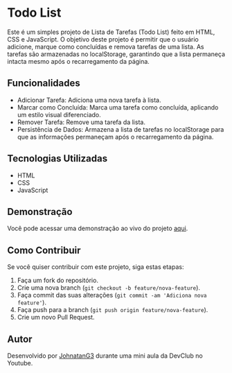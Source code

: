 # Todo List

Este é um simples projeto de Lista de Tarefas (Todo List) feito em HTML, CSS e JavaScript. O objetivo deste projeto é permitir que o usuário adicione, marque como concluídas e remova tarefas de uma lista. As tarefas são armazenadas no localStorage, garantindo que a lista permaneça intacta mesmo após o recarregamento da página.

## Funcionalidades

- Adicionar Tarefa: Adiciona uma nova tarefa à lista.
- Marcar como Concluída: Marca uma tarefa como concluída, aplicando um estilo visual diferenciado.
- Remover Tarefa: Remove uma tarefa da lista.
- Persistência de Dados: Armazena a lista de tarefas no localStorage para que as informações permaneçam após o recarregamento da página.

## Tecnologias Utilizadas

- HTML
- CSS
- JavaScript

## Demonstração

Você pode acessar uma demonstração ao vivo do projeto [aqui](https://todo-list-simples-portfolio.netlify.app/).

## Como Contribuir

Se você quiser contribuir com este projeto, siga estas etapas:

1. Faça um fork do repositório.
2. Crie uma nova branch (`git checkout -b feature/nova-feature`).
3. Faça commit das suas alterações (`git commit -am 'Adiciona nova feature'`).
4. Faça push para a branch (`git push origin feature/nova-feature`).
5. Crie um novo Pull Request.

## Autor

Desenvolvido por [JohnatanG3](https://github.com/SeuUsuario) durante uma mini aula da DevClub no Youtube.
